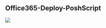<h2>Office365-Deploy-PoshScript</h2>
<img src="https://img.shields.io/github/license/vantriel/office365-deploy-poshscript"/>
